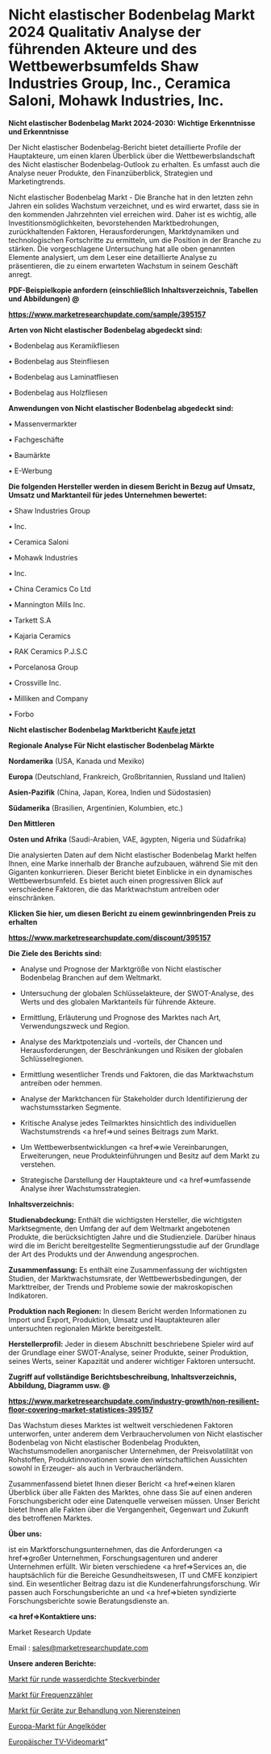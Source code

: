 # Nicht elastischer Bodenbelag Markt 2024 Qualitativ Analyse der führenden Akteure und des Wettbewerbsumfelds Shaw Industries Group, Inc., Ceramica Saloni, Mohawk Industries, Inc.

<strong>Nicht elastischer Bodenbelag Markt 2024-2030: Wichtige Erkenntnisse und Erkenntnisse</strong>

Der Nicht elastischer Bodenbelag-Bericht bietet detaillierte Profile der Hauptakteure, um einen klaren Überblick über die Wettbewerbslandschaft des Nicht elastischer Bodenbelag-Outlook zu erhalten. Es umfasst auch die Analyse neuer Produkte, den Finanzüberblick, Strategien und Marketingtrends.

Nicht elastischer Bodenbelag Markt - Die Branche hat in den letzten zehn Jahren ein solides Wachstum verzeichnet, und es wird erwartet, dass sie in den kommenden Jahrzehnten viel erreichen wird. Daher ist es wichtig, alle Investitionsmöglichkeiten, bevorstehenden Marktbedrohungen, zurückhaltenden Faktoren, Herausforderungen, Marktdynamiken und technologischen Fortschritte zu ermitteln, um die Position in der Branche zu stärken. Die vorgeschlagene Untersuchung hat alle oben genannten Elemente analysiert, um dem Leser eine detaillierte Analyse zu präsentieren, die zu einem erwarteten Wachstum in seinem Geschäft anregt.



<strong><b>PDF-Beispielkopie anfordern (einschließlich Inhaltsverzeichnis, Tabellen und Abbildungen) @ </b></strong>

<strong><a href=https://www.marketresearchupdate.com/sample/395157>

<strong>https://www.marketresearchupdate.com/sample/395157</u></a></strong></strong>



<strong>Arten von Nicht elastischer Bodenbelag abgedeckt sind:</strong>

• Bodenbelag aus Keramikfliesen

• Bodenbelag aus Steinfliesen

• Bodenbelag aus Laminatfliesen

• Bodenbelag aus Holzfliesen



<strong>Anwendungen von Nicht elastischer Bodenbelag abgedeckt sind:</strong>

• Massenvermarkter

• Fachgeschäfte

• Baumärkte

• E-Werbung



<strong>Die folgenden Hersteller werden in diesem Bericht in Bezug auf Umsatz, Umsatz und Marktanteil für jedes Unternehmen bewertet:</strong>

• Shaw Industries Group

• Inc.

• Ceramica Saloni

• Mohawk Industries

• Inc.

• China Ceramics Co Ltd

• Mannington Mills Inc.

• Tarkett S.A

• Kajaria Ceramics

• RAK Ceramics P.J.S.C

• Porcelanosa Group

• Crossville Inc.

• Milliken and Company

• Forbo



<strong>Nicht elastischer Bodenbelag Marktbericht <a href=https://www.marketresearchupdate.com/buynow/395157>Kaufe jetzt</a></strong>



<strong>Regionale Analyse Für Nicht elastischer Bodenbelag Märkte</strong>



<strong>Nordamerika</strong> (USA, Kanada und Mexiko)



<strong>Europa</strong> (Deutschland, Frankreich, Großbritannien, Russland und Italien)



<strong>Asien-Pazifik</strong> (China, Japan, Korea, Indien und Südostasien)



<strong>Südamerika</strong> (Brasilien, Argentinien, Kolumbien, etc.)



<strong>Den Mittleren</strong> 

<strong>Osten und Afrika</strong> (Saudi-Arabien, VAE, ägypten, Nigeria und Südafrika)

Die analysierten Daten auf dem Nicht elastischer Bodenbelag Markt helfen Ihnen, eine Marke innerhalb der Branche aufzubauen, während Sie mit den Giganten konkurrieren. Dieser Bericht bietet Einblicke in ein dynamisches Wettbewerbsumfeld. Es bietet auch einen progressiven Blick auf verschiedene Faktoren, die das Marktwachstum antreiben oder einschränken.



<strong>Klicken Sie hier, um diesen Bericht zu einem gewinnbringenden Preis zu erhalten
</strong>

<strong><a href=https://www.marketresearchupdate.com/discount/395157>https://www.marketresearchupdate.com/discount/395157</b></u></strong></a>



<strong>Die Ziele des Berichts sind:</strong>

- Analyse und Prognose der Marktgröße von Nicht elastischer Bodenbelag Branchen auf dem Weltmarkt.

- Untersuchung der globalen Schlüsselakteure, der SWOT-Analyse, des Werts und des globalen Marktanteils für führende Akteure.

- Ermittlung, Erläuterung und Prognose des Marktes nach Art, Verwendungszweck und Region.

- Analyse des Marktpotenzials und -vorteils, der Chancen und Herausforderungen, der Beschränkungen und Risiken der globalen Schlüsselregionen.

- Ermittlung wesentlicher Trends und Faktoren, die das Marktwachstum antreiben oder hemmen.

- Analyse der Marktchancen für Stakeholder durch Identifizierung der wachstumsstarken Segmente.

- Kritische Analyse jedes Teilmarktes hinsichtlich des individuellen Wachstumstrends <a href=>und</a> seines Beitrags zum Markt.

- Um Wettbewerbsentwicklungen <a href=>wie</a> Vereinbarungen, Erweiterungen, neue Produkteinführungen und Besitz auf dem Markt zu verstehen.

- Strategische Darstellung der Hauptakteure und <a href=>umfas</a>sende Analyse ihrer Wachstumsstrategien.



<strong>Inhaltsverzeichnis:</strong>



<strong>Studienabdeckung:</strong> Enthält die wichtigsten Hersteller, die wichtigsten Marktsegmente, den Umfang der auf dem Weltmarkt angebotenen Produkte, die berücksichtigten Jahre und die Studienziele. Darüber hinaus wird die im Bericht bereitgestellte Segmentierungsstudie auf der Grundlage der Art des Produkts und der Anwendung angesprochen.



<strong>Zusammenfassung:</strong> Es enthält eine Zusammenfassung der wichtigsten Studien, der Marktwachstumsrate, der Wettbewerbsbedingungen, der Markttreiber, der Trends und Probleme sowie der makroskopischen Indikatoren.



<strong>Produktion nach Regionen:</strong> In diesem Bericht werden Informationen zu Import und Export, Produktion, Umsatz und Hauptakteuren aller untersuchten regionalen Märkte bereitgestellt.



<strong>Herstellerprofil:</strong> Jeder in diesem Abschnitt beschriebene Spieler wird auf der Grundlage einer SWOT-Analyse, seiner Produkte, seiner Produktion, seines Werts, seiner Kapazität und anderer wichtiger Faktoren untersucht.



<strong><b>Zugriff auf vollständige Berichtsbeschreibung, Inhaltsverzeichnis, Abbildung, Diagramm usw. @ </b></strong>

<strong><a href=https://www.marketresearchupdate.com/industry-growth/non-resilient-floor-covering-market-statistices-395157>https://www.marketresearchupdate.com/industry-growth/non-resilient-floor-covering-market-statistices-395157</a></strong>

Das Wachstum dieses Marktes ist weltweit verschiedenen Faktoren unterworfen, unter anderem dem Verbrauchervolumen von Nicht elastischer Bodenbelag von Nicht elastischer Bodenbelag Produkten, Wachstumsmodellen anorganischer Unternehmen, der Preisvolatilität von Rohstoffen, Produktinnovationen sowie den wirtschaftlichen Aussichten sowohl in Erzeuger- als auch in Verbraucherländern.

Zusammenfassend bietet Ihnen dieser Bericht <a href=>einen</a> klaren Überblick über alle Fakten des Marktes, ohne dass Sie auf einen anderen Forschungsbericht oder eine Datenquelle verweisen müssen. Unser Bericht bietet Ihnen alle Fakten über die Vergangenheit, Gegenwart und Zukunft des betroffenen Marktes.



<strong>Über uns:</strong>

 ist ein Marktforschungsunternehmen, das die Anforderungen <a href=>großer</a> Unternehmen, Forschungsagenturen und anderer Unternehmen erfüllt. Wir bieten verschiedene <a href=>Services</a> an, die hauptsächlich für die Bereiche Gesundheitswesen, IT und CMFE konzipiert sind. Ein wesentlicher Beitrag dazu ist die Kundenerfahrungsforschung. Wir passen auch Forschungsberichte an und <a href=>bieten</a> syndizierte Forschungsberichte sowie Beratungsdienste an.



<strong><a href=>Kontaktiere uns:</a></strong>

Market Research Update

Email : sales@marketresearchupdate.com



<strong>Unsere anderen Berichte:</strong>

<a href=https://www.linkedin.com/pulse/circular-waterproof-connectors-market-2023-size-growth>Markt für runde wasserdichte Steckverbinder</a>

<a href=https://www.linkedin.com/pulse/frequency-counters-market-witness-huge-growth-2027-size>Markt für Frequenzzähler</a>

<a href=https://www.linkedin.com/pulse/kidney-stones-management-devices-market-1f>Markt für Geräte zur Behandlung von Nierensteinen</a>

<a href=https://www.linkedin.com/pulse/europe-fishing-lures-market-size-incredible>Europa-Markt für Angelköder</a>

<a href=https://www.linkedin.com/pulse/europe-tv-video-market-continues-rapid-growth>Europäischer TV-Videomarkt</a>"
